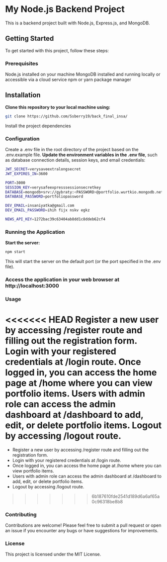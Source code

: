 # My Node.js Backend Project
This is a backend project built with Node.js, Express.js, and MongoDB.

## Getting Started
To get started with this project, follow these steps:

### Prerequisites
Node.js installed on your machine
MongoDB installed and running locally or accessible via a cloud service
npm or yarn package manager

## Installation

**Clone this repository to your local machine using:**

```bash
git clone https://github.com/Ssberry19/back_final_insa/

```
Install the project dependencies

### Configuration
Create a .env file in the root directory of the project based on the .env.example file.
**Update the environment variables in the .env file**, such as database connection details, session keys, and email credentials:
```bash
JWT_SECRET=verysaveextralongsecret
JWT_EXPIRES_IN=3600

PORT=3000
SESSION_KEY=verysafeexpresssessionsecretkey
DATABASE=mongodb+srv://gybraty:<PASSWORD>@portfolio.wurtkio.mongodb.net/
DATABASE_PASSWORD=portfoliopassword

DEV_EMAIL=insaniyatka@gmail.com
DEV_EMAIL_PASSWORD=ihih fijx nskv egkz

NEWS_API_KEY=1272bac39c63404ab8dd1c8ddeb62cf4
```

### Running the Application
**Start the server:**

```bash
npm start
```
This will start the server on the default port (or the port specified in the .env file).

### Access the application in your web browser at http://localhost:3000

### Usage
<<<<<<< HEAD
Register a new user by accessing /register route and filling out the registration form.
Login with your registered credentials at /login route.
Once logged in, you can access the home page at /home where you can view portfolio items.
Users with admin role can access the admin dashboard at /dashboard to add, edit, or delete portfolio items.
Logout by accessing /logout route.
=======
- Register a new user by accessing /register route and filling out the registration form.
- Login with your registered credentials at /login route.
- Once logged in, you can access the home page at /home where you can view portfolio items.
- Users with admin role can access the admin dashboard at /dashboard to add, edit, or delete portfolio items.
- Logout by accessing /logout route.
>>>>>>> 6b187610fde2541d189d6a6af65a0c96318be8b8

### Contributing
Contributions are welcome! Please feel free to submit a pull request or open an issue if you encounter any bugs or have suggestions for improvements.

### License
This project is licensed under the MIT License.
